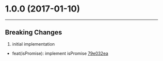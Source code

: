 # 1.0.0 (2017-01-10)
---

## Breaking Changes

1. initial implementation
  - feat(isPromise): implement isPromise [79e032ea](https://github.com/tylors/typed-is-promise/commits/79e032ead202bb047e6c7637995b9b6354ba606d)



